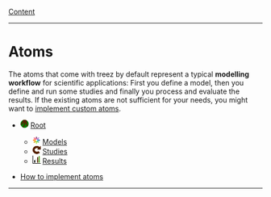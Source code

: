 [Content](../README.md)

----

# Atoms

The atoms that come with treez by default represent a typical **modelling workflow** for scientific applications: 
First you define a model, then you define and run some studies and finally you process and evaluate the results. If the
existing atoms are not sufficient for your needs, you might want to [implement custom atoms](./atoms/howToImplementAtoms.md). 

* ![](../icons/root.png) [Root](./atoms/root.md)
  * ![](../icons/models.png) [Models](./atoms/model/models.md)
  * ![](../icons/studies.png) [Studies](./atoms/study/studies.md)
  * ![](../icons/results.png) [Results](./atoms/result/results.md)

* [How to implement atoms](./atoms/howToImplementAtoms.md)

----

